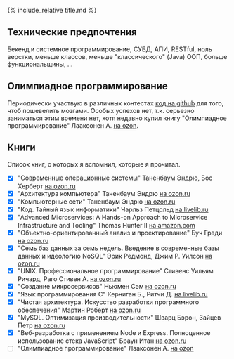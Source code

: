 {% include_relative title.md %}

## Технические предпочтения

Бекенд и системное программирование, СУБД, АПИ, RESTful, ноль верстки, меньше классов, меньше 
"классического" (Java) ООП, больше функциональщины, ...


## Олимпиадное программирование

Периодически участвую в различных контестах [код на github](https://github.com/iproha94/contests)
для того, чтоб пошевелить мозгами. Особых успехов нет, т.к. серьезно заниматься 
этим времени нет, хотя недавно купил книгу 
"Олимпиадное программирование" Лааксонен А. [на ozon](https://www.ozon.ru/context/detail/id/146462877/).


## Книги

Список книг, о которых я вспомнил, которые я прочитал.

* [x]  "Современные операционные системы" Таненбаум Эндрю, Бос Херберт [на ozon.ru](https://www.ozon.ru/context/detail/id/148011280/)
* [x]  "Архитектура компьютера" Таненбаум Эндрю [на ozon.ru](https://www.ozon.ru/context/detail/id/147529631/)
* [x]  "Компьютерные сети" Таненбаум Эндрю [на ozon.ru](https://www.ozon.ru/context/detail/id/149235187/)
* [x]  "Код. Тайный язык информатики" Чарльз Петцольд [на livelib.ru](https://www.livelib.ru/book/1000005181-kod-tajnyj-yazyk-informatiki-charlz-pettsold)
* [x]  "Advanced Microservices: A Hands-on Approach to Microservice Infrastructure and Tooling" Thomas Hunter II [на amazon.com](https://www.amazon.com/Advanced-Microservices-Hands-Microservice-Infrastructure/dp/1484228863)
* [x]  "Объектно-ориентированный анализ и проектирование" Буч Грэди [на ozon.ru](https://www.ozon.ru/context/detail/id/3905587/)
* [x]  "Семь баз данных за семь недель. Введение в современные базы данных и идеологию NoSQL" Эрик Редмонд, Джим Р. Уилсон [на ozon.ru](https://www.ozon.ru/context/detail/id/19383907/)
* [x]  "UNIX. Профессиональное программирование" Стивенс Уильям Ричард, Раго Стивен А. [на ozon.ru](https://www.ozon.ru/context/detail/id/143822722/)
* [x]  "Создание микросервисов" Ньюмен Сэм [на ozon.ru](https://www.ozon.ru/context/detail/id/136432715/)
* [x]  "Язык программирования C" Керниган Б., Ритчи Д. [на livelib.ru](https://www.livelib.ru/book/1000362573-yazyk-programmirovaniya-c-2e-izd-kernigan-b-ritchi-d)
* [x]  "Чистая архитектура. Искусство разработки программного обеспечения" Мартин Роберт [на ozon.ru](https://www.ozon.ru/context/detail/id/144499396/)
* [x]  "MySQL. Оптимизация производительности" Шварц Бэрон, Зайцев Петр  [на ozon.ru](https://www.ozon.ru/context/detail/id/6573935/)
* [x]  "Веб-разработка с применением Node и Express. Полноценное использование стека JavaScript" Браун Итан [на ozon.ru](https://www.ozon.ru/context/detail/id/137410108/)
* [ ]  "Олимпиадное программирование" Лааксонен А. [на ozon](https://www.ozon.ru/context/detail/id/146462877/)
